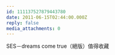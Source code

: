 ```yaml
---
id: 111137527879443780
date: 2011-06-15T02:44:00.000Z
reply: false
media_attachments: 0
---
```


SES－dreams come true（絕版）值得收藏 ​​​​

